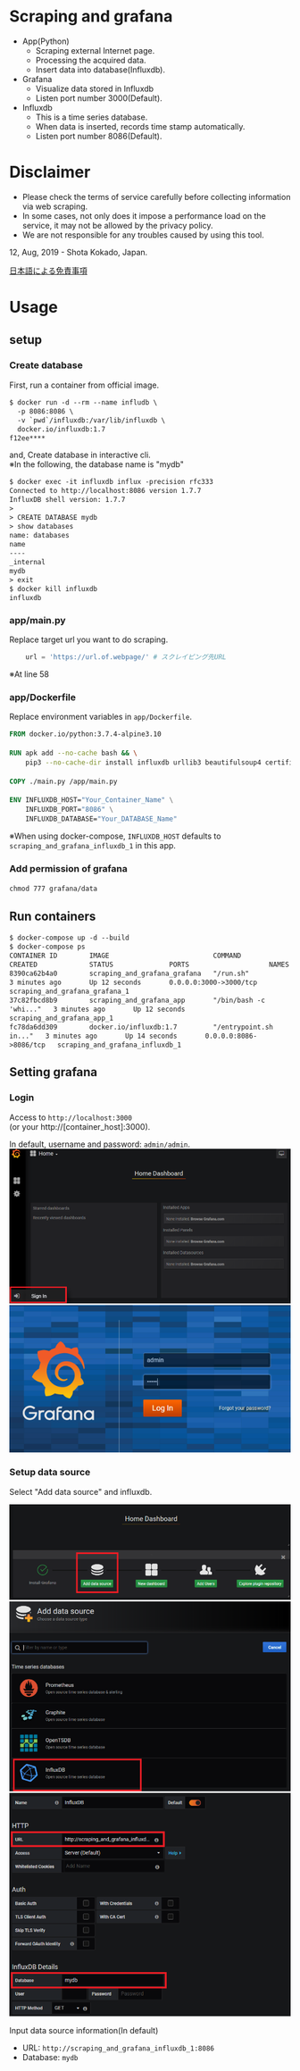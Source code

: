 # Scraping and grafana

- App(Python)
  - Scraping external Internet page.
  - Processing the acquired data.
  - Insert data into database(Influxdb).
- Grafana
  - Visualize data stored in Influxdb
  - Listen port number 3000(Default).
- Influxdb
  - This is a time series database.
  - When data is inserted, records time stamp automatically.
  - Listen port number 8086(Default).

# Disclaimer

- Please check the terms of service carefully before collecting information via web scraping.
- In some cases, not only does it impose a performance load on the service, it may not be allowed by the privacy policy.
- We are not responsible for any troubles caused by using this tool.

12, Aug, 2019 - Shota Kokado, Japan.

[日本語による免責事項](doc/ja_disclaimer.md)

# Usage

## setup

### Create database

First, run a container from official image.

```shell
$ docker run -d --rm --name infludb \
  -p 8086:8086 \
  -v `pwd`/influxdb:/var/lib/influxdb \
  docker.io/influxdb:1.7
f12ee****
```
and, Create database in interactive cli.<br>
※In the following, the database name is "mydb"
```shell
$ docker exec -it influxdb influx -precision rfc333
Connected to http://localhost:8086 version 1.7.7
InfluxDB shell version: 1.7.7
>
> CREATE DATABASE mydb
> show databases
name: databases
name
----
_internal
mydb
> exit
$ docker kill influxdb
influxdb
```

### app/main.py

Replace target url you want to do scraping.
```python
    url = 'https://url.of.webpage/' # スクレイピング先URL
```
※At line 58

### app/Dockerfile
Replace environment variables in `app/Dockerfile`.
```Dockerfile
FROM docker.io/python:3.7.4-alpine3.10

RUN apk add --no-cache bash && \
    pip3 --no-cache-dir install influxdb urllib3 beautifulsoup4 certifi

COPY ./main.py /app/main.py

ENV INFLUXDB_HOST="Your_Container_Name" \
    INFLUXDB_PORT="8086" \
    INFLUXDB_DATABASE="Your_DATABASE_Name"
```
※When using docker-compose, `INFLUXDB_HOST` defaults to `scraping_and_grafana_influxdb_1` in this app.

### Add permission of grafana

`chmod 777 grafana/data`

## Run containers

```shell
$ docker-compose up -d --build
$ docker-compose ps
CONTAINER ID        IMAGE                          COMMAND                  CREATED             STATUS              PORTS                    NAMES
8390ca62b4a0        scraping_and_grafana_grafana   "/run.sh"                3 minutes ago       Up 12 seconds       0.0.0.0:3000->3000/tcp   scraping_and_grafana_grafana_1
37c82fbcd8b9        scraping_and_grafana_app       "/bin/bash -c 'whi..."   3 minutes ago       Up 12 seconds                                scraping_and_grafana_app_1
fc78da6dd309        docker.io/influxdb:1.7         "/entrypoint.sh in..."   3 minutes ago       Up 14 seconds       0.0.0.0:8086->8086/tcp   scraping_and_grafana_influxdb_1
```

## Setting grafana

### Login
Access to `http://localhost:3000`<br>
(or your http://[container_host]:3000).

In default, username and password: `admin/admin`.
<br>
![Login to grafana1](doc/grafana1.png "Login")<br>
![Login to grafana2](doc/grafana2.png "Login")

### Setup data source

Select "Add data source" and influxdb.

![Setup data source](doc/grafana3.png "setup1")<br>
![Setup data source](doc/grafana4.png "setup1")<br>
![Setup data source](doc/grafana5.png "setup1")<br>

Input data source information(In default)
- URL: `http://scraping_and_grafana_influxdb_1:8086`
- Database: `mydb`
